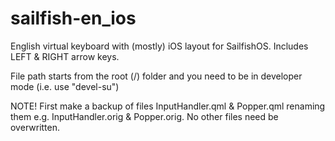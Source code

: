 sailfish-en_ios
===============

English virtual keyboard with (mostly) iOS layout for SailfishOS. Includes LEFT &amp; RIGHT arrow keys.

File path starts from the root (/) folder and you need to be in developer mode (i.e. use "devel-su")

NOTE! First make a backup of files InputHandler.qml &amp; Popper.qml renaming them e.g. InputHandler.orig & Popper.orig. No other files need be overwritten. 
